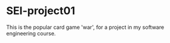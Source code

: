 # SEI-project01
This is the popular card game 'war', for a project in my software engineering course.
